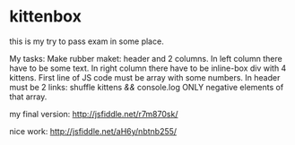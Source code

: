 kittenbox
=========

this is my try to pass exam in some place.

My tasks:
Make rubber maket: header and 2 columns. 
In left column there have to be some text. 
In right column there have to be inline-box div with 4 kittens. 
First line of JS code must be array with some numbers. 
In header must be 2 links: 
shuffle kittens _&&_ 
console.log ONLY negative elements of that array. 

my final version: http://jsfiddle.net/r7m870sk/

nice work: http://jsfiddle.net/aH6y/nbtnb255/
